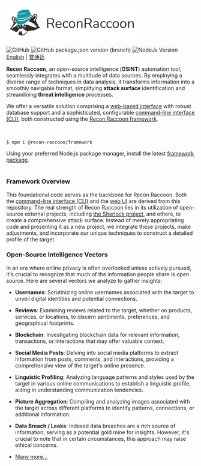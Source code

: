 <img src="https://github.com/recon-raccoon/framework/raw/main/assets/logo-text-wide.svg" width="350px">

![GitHub](https://img.shields.io/github/license/recon-raccoon/framework?style=flat-square&color=%2317999f)
![GitHub package.json version (branch)](https://img.shields.io/github/package-json/v/recon-raccoon/framework/main?style=flat-square&color=%2317999f)
![NodeJs Version](https://img.shields.io/badge/nodejs-v19.0.0+-%2361b04a?style=flat-square)
&nbsp; 
[English](/README.md) | [普通话](/README.cn.md)

**Recon Raccoon**, an open-source intelligence (**OSINT**) automation tool, seamlessly integrates with a multitude of data sources. By employing a diverse range of techniques in data analysis, it transforms information into a smoothly navigable format, simplifying **attack surface** identification and streamlining **threat intelligence** processes.

We offer a versatile solution comprising a [web-based interface](https://github.com/recon-raccoon/web) with robust database support and a sophisticated, configurable [command-line interface (CLI)](https://github.com/recon-raccoon/cli), both constructed using the [Recon Raccoon framework](https://github.com/recon-raccoon/framework). 

<br>

```
$ npm i @recon-raccoon/framework
```
Using your preferred Node.js package manager, install the latest [framework package](https://www.npmjs.com/package/@recon-raccoon/framework).

#

### Framework Overview
This foundational code serves as the backbone for Recon Raccoon. Both the [command-line interface (CLI)](https://github.com/recon-raccoon/cli) and the [web UI](https://github.com/recon-raccoon/web) are derived from this repository. The real strength of Recon Raccoon lies in its utilization of open-source external projects, including [the Sherlock project](https://github.com/sherlock-project/sherlock), and others, to create a comprehensive attack surface. Instead of merely appropriating code and presenting it as a new project, we integrate these projects, make adjustments, and incorporate our unique techniques to construct a detailed profile of the target.

### Open-Source Intelligence Vectors

In an era where online privacy is often overlooked unless actively pursued, it's crucial to recognize that much of the information people share is open source. Here are several vectors we analyze to gather insights:

- **Usernames**: Scrutinizing online usernames associated with the target to unveil digital identities and potential connections.

- **Reviews**: Examining reviews related to the target, whether on products, services, or locations, to discern sentiments, preferences, and geographical footprints.

- **Blockchain**: Investigating blockchain data for relevant information, transactions, or interactions that may offer valuable context.

- **Social Media Posts**: Delving into social media platforms to extract information from posts, comments, and interactions, providing a comprehensive view of the target's online presence.

- **Linguistic Profiling**: Analyzing language patterns and styles used by the target in various online communications to establish a linguistic profile, aiding in understanding communication tendencies.

- **Picture Aggregation**: Compiling and analyzing images associated with the target across different platforms to identify patterns, connections, or additional information.

- **Data Breach / Leaks**: Indexed data breaches are a rich source of information, serving as a potential gold mine for insights. However, it's crucial to note that in certain circumstances, this approach may raise ethical concerns.

- [Many more...]()
